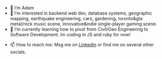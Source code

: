 - 👋 I’m Adam
- 👀 I’m interested in backend web dev, database systems, geographic mapping, earthquake engineering, cars, gardening, toronto&gta metal/rock music scene, innovative&indie single-player gaming scene.
- 🌱 I’m currently learning how to pivot from Civil/Geo Engineering to Software Development. Im coding in JS and ruby for now!
<!--- - 💞️ I’m looking to collaborate on open source projects ---> 
- 📫 How to reach me: Msg me on [LinkedIn](https://www.linkedin.com/in/adam-duyv/) or find me on several other socials.

<!---
A-DUYVESTYN/A-DUYVESTYN is a ✨ special ✨ repository because its `README.md` (this file) appears on your GitHub profile.
You can click the Preview link to take a look at your changes.
---> 
